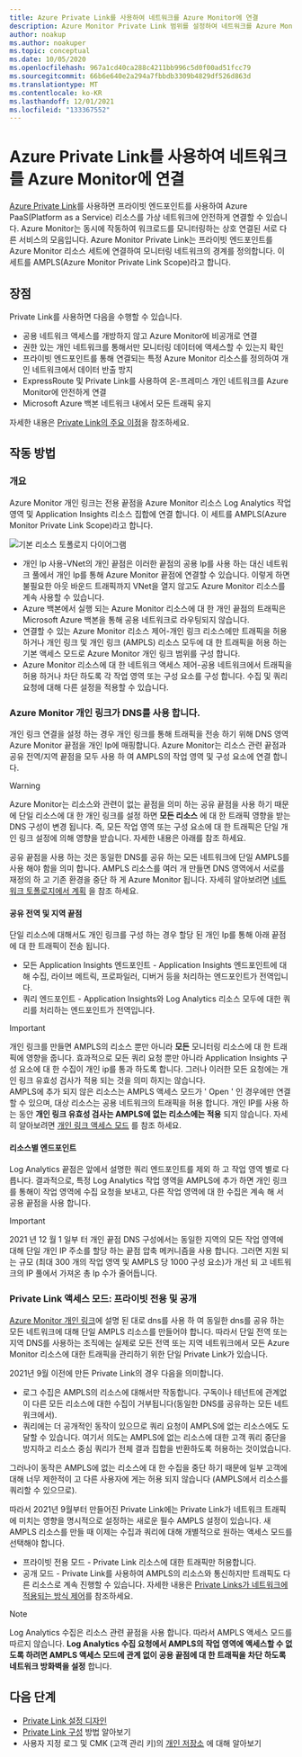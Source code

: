 ```yaml
---
title: Azure Private Link를 사용하여 네트워크를 Azure Monitor에 연결
description: Azure Monitor Private Link 범위를 설정하여 네트워크를 Azure Monitor에 안전하게 연결합니다.
author: noakup
ms.author: noakuper
ms.topic: conceptual
ms.date: 10/05/2020
ms.openlocfilehash: 967a1cd40ca288c4211bb996c5d0f00ad51fcc79
ms.sourcegitcommit: 66b6e640e2a294a7fbbdb3309b4829df526d863d
ms.translationtype: MT
ms.contentlocale: ko-KR
ms.lasthandoff: 12/01/2021
ms.locfileid: "133367552"
---
```

# <a name="use-azure-private-link-to-connect-networks-to-azure-monitor"></a>Azure Private Link를 사용하여 네트워크를 Azure Monitor에 연결

[Azure Private Link](../../private-link/private-link-overview.md)를 사용하면 프라이빗 엔드포인트를 사용하여 Azure PaaS(Platform as a Service) 리소스를 가상 네트워크에 안전하게 연결할 수 있습니다. Azure Monitor는 동시에 작동하여 워크로드를 모니터링하는 상호 연결된 서로 다른 서비스의 모음입니다. Azure Monitor Private Link는 프라이빗 엔드포인트를 Azure Monitor 리소스 세트에 연결하여 모니터링 네트워크의 경계를 정의합니다. 이 세트를 AMPLS(Azure Monitor Private Link Scope)라고 합니다.


## <a name="advantages"></a>장점

Private Link를 사용하면 다음을 수행할 수 있습니다.

- 공용 네트워크 액세스를 개방하지 않고 Azure Monitor에 비공개로 연결
- 권한 있는 개인 네트워크를 통해서만 모니터링 데이터에 액세스할 수 있는지 확인
- 프라이빗 엔드포인트를 통해 연결되는 특정 Azure Monitor 리소스를 정의하여 개인 네트워크에서 데이터 반출 방지
- ExpressRoute 및 Private Link를 사용하여 온-프레미스 개인 네트워크를 Azure Monitor에 안전하게 연결
- Microsoft Azure 백본 네트워크 내에서 모든 트래픽 유지

자세한 내용은 [Private Link의 주요 이점](../../private-link/private-link-overview.md#key-benefits)을 참조하세요.

## <a name="how-it-works"></a>작동 방법

### <a name="overview"></a>개요
Azure Monitor 개인 링크는 전용 끝점을 Azure Monitor 리소스 Log Analytics 작업 영역 및 Application Insights 리소스 집합에 연결 합니다. 이 세트를 AMPLS(Azure Monitor Private Link Scope)라고 합니다.

![기본 리소스 토폴로지 다이어그램](./media/private-link-security/private-link-basic-topology.png)

* 개인 Ip 사용-VNet의 개인 끝점은 이러한 끝점의 공용 Ip를 사용 하는 대신 네트워크 풀에서 개인 Ip를 통해 Azure Monitor 끝점에 연결할 수 있습니다. 이렇게 하면 불필요한 아웃 바운드 트래픽까지 VNet을 열지 않고도 Azure Monitor 리소스를 계속 사용할 수 있습니다. 
* Azure 백본에서 실행 되는 Azure Monitor 리소스에 대 한 개인 끝점의 트래픽은 Microsoft Azure 백본을 통해 공용 네트워크로 라우팅되지 않습니다.
* 연결할 수 있는 Azure Monitor 리소스 제어-개인 링크 리소스에만 트래픽을 허용 하거나 개인 링크 및 개인 링크 (AMPLS) 리소스 모두에 대 한 트래픽을 허용 하는 기본 액세스 모드로 Azure Monitor 개인 링크 범위를 구성 합니다.
* Azure Monitor 리소스에 대 한 네트워크 액세스 제어-공용 네트워크에서 트래픽을 허용 하거나 차단 하도록 각 작업 영역 또는 구성 요소를 구성 합니다. 수집 및 쿼리 요청에 대해 다른 설정을 적용할 수 있습니다.


### <a name="azure-monitor-private-links-rely-on-your-dns"></a>Azure Monitor 개인 링크가 DNS를 사용 합니다.
개인 링크 연결을 설정 하는 경우 개인 링크를 통해 트래픽을 전송 하기 위해 DNS 영역 Azure Monitor 끝점을 개인 Ip에 매핑합니다. Azure Monitor는 리소스 관련 끝점과 공유 전역/지역 끝점을 모두 사용 하 여 AMPLS의 작업 영역 및 구성 요소에 연결 합니다. 

> [!WARNING]
> Azure Monitor는 리소스와 관련이 없는 끝점을 의미 하는 공유 끝점을 사용 하기 때문에 단일 리소스에 대 한 개인 링크를 설정 하면 **모든 리소스** 에 대 한 트래픽 영향을 받는 DNS 구성이 변경 됩니다. 즉, 모든 작업 영역 또는 구성 요소에 대 한 트래픽은 단일 개인 링크 설정에 의해 영향을 받습니다. 자세한 내용은 아래를 참조 하세요.

공유 끝점을 사용 하는 것은 동일한 DNS를 공유 하는 모든 네트워크에 단일 AMPLS를 사용 해야 함을 의미 합니다. AMPLS 리소스를 여러 개 만들면 DNS 영역에서 서로를 재정의 하 고 기존 환경을 중단 하 게 Azure Monitor 됩니다. 자세히 알아보려면 [네트워크 토폴로지에서 계획](./private-link-design.md#plan-by-network-topology) 을 참조 하세요.


#### <a name="shared-global-and-regional-endpoints"></a>공유 전역 및 지역 끝점
단일 리소스에 대해서도 개인 링크를 구성 하는 경우 할당 된 개인 Ip를 통해 아래 끝점에 대 한 트래픽이 전송 됩니다.

* 모든 Application Insights 엔드포인트 - Application Insights 엔드포인트에 대해 수집, 라이브 메트릭, 프로파일러, 디버거 등을 처리하는 엔드포인트가 전역입니다.
* 쿼리 엔드포인트 - Application Insights와 Log Analytics 리소스 모두에 대한 쿼리를 처리하는 엔드포인트가 전역입니다.


> [!IMPORTANT]
> 개인 링크를 만들면 AMPLS의 리소스 뿐만 아니라 **모든** 모니터링 리소스에 대 한 트래픽에 영향을 줍니다. 효과적으로 모든 쿼리 요청 뿐만 아니라 Application Insights 구성 요소에 대 한 수집이 개인 ip를 통과 하도록 합니다. 그러나 이러한 모든 요청에는 개인 링크 유효성 검사가 적용 되는 것을 의미 하지는 않습니다.</br>
> AMPLS에 추가 되지 않은 리소스는 AMPLS 액세스 모드가 ' Open ' 인 경우에만 연결할 수 있으며, 대상 리소스는 공용 네트워크의 트래픽을 허용 합니다. 개인 IP를 사용 하는 동안 **개인 링크 유효성 검사는 AMPLS에 없는 리소스에는 적용** 되지 않습니다. 자세히 알아보려면 [개인 링크 액세스 모드](#private-link-access-modes-private-only-vs-open) 를 참조 하세요.

#### <a name="resource-specific-endpoints"></a>리소스별 엔드포인트
Log Analytics 끝점은 앞에서 설명한 쿼리 엔드포인트를 제외 하 고 작업 영역 별로 다릅니다. 결과적으로, 특정 Log Analytics 작업 영역을 AMPLS에 추가 하면 개인 링크를 통해이 작업 영역에 수집 요청을 보내고, 다른 작업 영역에 대 한 수집은 계속 해 서 공용 끝점을 사용 합니다.

> [!IMPORTANT]
> 2021 년 12 월 1 일부 터 개인 끝점 DNS 구성에서는 동일한 지역의 모든 작업 영역에 대해 단일 개인 IP 주소를 할당 하는 끝점 압축 메커니즘을 사용 합니다. 그러면 지원 되는 규모 (최대 300 개의 작업 영역 및 AMPLS 당 1000 구성 요소)가 개선 되 고 네트워크의 IP 풀에서 가져온 총 Ip 수가 줄어듭니다.  


### <a name="private-link-access-modes-private-only-vs-open"></a>Private Link 액세스 모드: 프라이빗 전용 및 공개
[Azure Monitor 개인 링크](#azure-monitor-private-links-rely-on-your-dns)에 설명 된 대로 dns를 사용 하 여 동일한 dns를 공유 하는 모든 네트워크에 대해 단일 AMPLS 리소스를 만들어야 합니다. 따라서 단일 전역 또는 지역 DNS를 사용하는 조직에는 실제로 모든 전역 또는 지역 네트워크에서 모든 Azure Monitor 리소스에 대한 트래픽을 관리하기 위한 단일 Private Link가 있습니다.

2021년 9월 이전에 만든 Private Link의 경우 다음을 의미합니다. 
* 로그 수집은 AMPLS의 리소스에 대해서만 작동합니다. 구독이나 테넌트에 관계없이 다른 모든 리소스에 대한 수집이 거부됩니다(동일한 DNS를 공유하는 모든 네트워크에서).
* 쿼리에는 더 공개적인 동작이 있으므로 쿼리 요청이 AMPLS에 없는 리소스에도 도달할 수 있습니다. 여기서 의도는 AMPLS에 없는 리소스에 대한 고객 쿼리 중단을 방지하고 리소스 중심 쿼리가 전체 결과 집합을 반환하도록 허용하는 것이었습니다.

그러나이 동작은 AMPLS에 없는 리소스에 대 한 수집을 중단 하기 때문에 일부 고객에 대해 너무 제한적이 고 다른 사용자에 게는 허용 되지 않습니다 (AMPLS에서 리소스를 쿼리할 수 있으므로).

따라서 2021년 9월부터 만들어진 Private Link에는 Private Link가 네트워크 트래픽에 미치는 영향을 명시적으로 설정하는 새로운 필수 AMPLS 설정이 있습니다. 새 AMPLS 리소스를 만들 때 이제는 수집과 쿼리에 대해 개별적으로 원하는 액세스 모드를 선택해야 합니다. 
* 프라이빗 전용 모드 - Private Link 리소스에 대한 트래픽만 허용합니다.
* 공개 모드 - Private Link를 사용하여 AMPLS의 리소스와 통신하지만 트래픽도 다른 리소스로 계속 진행할 수 있습니다. 자세한 내용은 [Private Links가 네트워크에 적용되는 방식 제어](./private-link-design.md#control-how-private-links-apply-to-your-networks)를 참조하세요.

> [!NOTE]
> Log Analytics 수집은 리소스 관련 끝점을 사용 합니다. 따라서 AMPLS 액세스 모드를 따르지 않습니다. **Log Analytics 수집 요청에서 AMPLS의 작업 영역에 액세스할 수 없도록 하려면 AMPLS 액세스 모드에 관계 없이 공용 끝점에 대 한 트래픽을 차단 하도록 네트워크 방화벽을 설정** 합니다.

## <a name="next-steps"></a>다음 단계
- [Private Link 설정 디자인](private-link-design.md)
- [Private Link 구성](private-link-configure.md) 방법 알아보기
- 사용자 지정 로그 및 CMK (고객 관리 키)의 [개인 저장소](private-storage.md) 에 대해 알아보기
<h3><a id="connect-to-a-private-endpoint"></a></h3>
